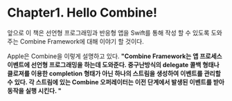 # Chapter1. Hello Combine!

앞으로 이 책은 선언형 프로그래밍과 반응형 앱을 Swift를 통해 작성 할 수 있도록 도와주는 Combine Framework에 대해 이야기 할 것이다.

Apple은 Combine을 이렇게 설명하고 있다. **"Combine Framework는 앱 프로세스 이벤트에 선언형 프로그래밍을 하는데 도와준다. 중구난방식의 delegate 콜백 형태나 클로져를 이용한 completion 형태가 아닌 하나의 스트림을 생성하여 이벤트를 관리할 수 있다. 각 스트림에 있는 Combine 오퍼레이터는 이전 단계에서 발생된 이벤트를 받아 동작을 실행 시킨다. "**







